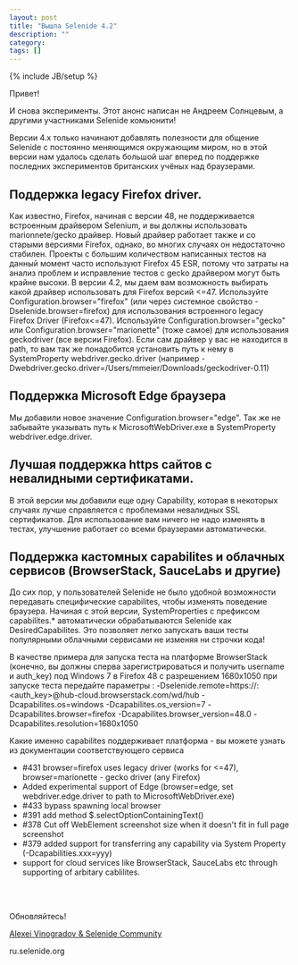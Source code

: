 ```yaml
---
layout: post
title: "Вышла Selenide 4.2"
description: ""
category:
tags: []
---
```


{% include JB/setup %}

Привет!

И снова эксперименты. Этот анонс написан не Андреем Солнцевым, а другими участниками Selenide комьюнити!

Версии 4.х только начинают добавлять полезности для общение Selenide с постоянно меняющимся окружающим миром,
но в этой версии нам удалось сделать большой шаг вперед по поддержке последних экспериментов британских учёных над браузерами.

## Поддержка legacy Firefox driver.

Как известно, Firefox, начиная с версии 48, не поддерживается встроенным драйвером Selenium, и вы должны использовать marionnete/gecko драйвер. Новый драйвер работает также и со старыми версиями Firefox, однако, во многих случаях он недостаточно стабилен. Проекты с большим количеством написанных тестов на данный момент часто используют Firefox 45 ESR, потому что затраты на анализ проблем и исправление тестов с gecko драйвером могут быть крайне высоки. В версии 4.2, мы даем вам возможность выбирать какой драйвер использовать для Firefox версий <=47. 
Используйте Configuration.browser="firefox" (или через системное свойство -Dselenide.browser=firefox) для использования встроенного legacy Firefox Driver (Firefox<=47).
Используйте Configuration.browser="gecko" или Configuration.browser="marionette" (тоже самое) для использования geckodriver (все версии Firefox). Если сам драйвер у вас не находится в path, то вам так же понадобится установить путь к нему в SystemProperty webdriver.gecko.driver (например -Dwebdriver.gecko.driver=/Users/mmeier/Downloads/geckodriver-0.11)

## Поддержка Microsoft Edge браузера

Мы добавили новое значение Configuration.browser="edge". Так же не забывайте указывать путь к MicrosoftWebDriver.exe в SystemProperty webdriver.edge.driver.

## Лучшая поддержка https сайтов с невалидными сертификатами. 

В этой версии мы добавили еще одну Capability, которая в некоторых случаях лучше справляется с проблемами невалидных SSL сертификатов.
Для использование вам ничего не надо изменять в тестах, улучшение работает со всеми браузерами автоматически.

## Поддержка кастомных capabilites и облачных сервисов (BrowserStack, SauceLabs и другие)

До сих пор, у пользователей Selenide не было удобной возможности передавать специфические capabilites, чтобы изменять поведение браузера. Начиная с этой версии, SystemProperties с префиксом capabilites.* автоматически обрабатываются Selenide как DesiredCapabilites.
Это позволяет легко запускать ваши тесты популярными облачными сервисами не изменяя ни строчки кода!

В качестве примера для запуска теста на платформе BrowserStack (конечно, вы должны сперва зарегистрироваться и получить username и auth_key) под Windows 7 в Firefox 48 c разрешением 1680х1050 при запуске теста передайте параметры :
-Dselenide.remote=https://<username>:<auth_key>@hub-cloud.browserstack.com/wd/hub
-Dcapabilites.os=windows
-Dcapabilites.os_version=7
-Dcapabilites.browser=firefox
-Dcapabilites.browser_version=48.0
-Dcapabilites.resolution=1680x1050

Какие именно capabilites поддерживает платформа - вы можете узнать из документации соответствующего сервиса



* #431 browser=firefox uses legacy driver (works for <=47), browser=marionette - gecko driver (any Firefox)
* Added experimental support of Edge (browser=edge, set webdriver.edge.driver to path to MicrosoftWebDriver.exe)
* #433 bypass spawning local browser
* #391 add method $.selectOptionContainingText()
* #378 Cut off WebElement screenshot size when it doesn't fit in full page screenshot
* #379 added support for transferring any capability via System Property (-Dcapabilities.xxx=yyy)
* support for cloud services like BrowserStack, SauceLabs etc through supporting of  arbitary cablilites.



<br/>
<br/>

Обновляйтесь!

[Alexei Vinogradov & Selenide Community ](https://github.com/codeborne/selenide)

ru.selenide.org
